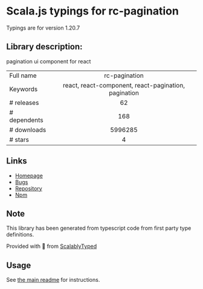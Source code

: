
# Scala.js typings for rc-pagination

Typings are for version 1.20.7

## Library description:
pagination ui component for react

|                    |                 |
| ------------------ | :-------------: |
| Full name          | rc-pagination |
| Keywords           | react, react-component, react-pagination, pagination |
| # releases         | 62 |
| # dependents       | 168 |
| # downloads        | 5996285 |
| # stars            | 4 |

## Links
- [Homepage](http://github.com/react-component/pagination)
- [Bugs](http://github.com/react-component/pagination/issues)
- [Repository](https://github.com/react-component/pagination)
- [Npm](https://www.npmjs.com/package/rc-pagination)
    


## Note
This library has been generated from typescript code from first party type definitions.

Provided with :purple_heart: from [ScalablyTyped](https://github.com/oyvindberg/ScalablyTyped)

## Usage
See [the main readme](../../readme.md) for instructions.


